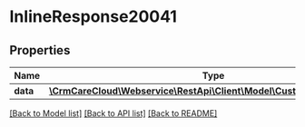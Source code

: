 # InlineResponse20041

## Properties
Name | Type | Description | Notes
------------ | ------------- | ------------- | -------------
**data** | [**\CrmCareCloud\Webservice\RestApi\Client\Model\CustomerSearchResult**](CustomerSearchResult.md) |  | [optional] 

[[Back to Model list]](../../README.md#documentation-for-models) [[Back to API list]](../../README.md#documentation-for-api-endpoints) [[Back to README]](../../README.md)

